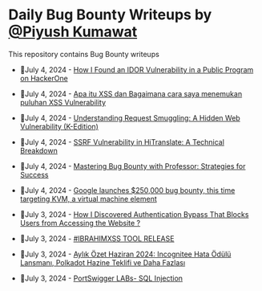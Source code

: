 # Daily Bug Bounty Writeups by [@Piyush Kumawat](https://twitter.com/piyush_supiy) 
This repository contains Bug Bounty writeups

<!-- BLOG-POST-LIST:START -->
 - 💯July 4, 2024 - [How I Found an IDOR Vulnerability in a Public Program on HackerOne](https://medium.com/@muhammadfurqanoffical/how-i-found-an-idor-vulnerability-in-a-public-program-on-hackerone-44c6724b0292?source=rss------bug_bounty-5) 

 - 💯July 4, 2024 - [Apa itu XSS dan Bagaimana cara saya menemukan puluhan XSS Vulnerability](https://hack4funacademy.medium.com/apa-itu-xss-dan-bagaimana-cara-saya-menemukan-puluhan-xss-vulnerability-46fba9491bba?source=rss------bug_bounty-5) 

 - 💯July 4, 2024 - [Understanding Request Smuggling: A Hidden Web Vulnerability &lpar;K-Edition&rpar;](https://medium.com/@friendly_/understanding-request-smuggling-a-hidden-web-vulnerability-k-edition-6ffab38d5aa1?source=rss------bug_bounty-5) 

 - 💯July 4, 2024 - [SSRF Vulnerability in HiTranslate: A Technical Breakdown](https://medium.com/@security.tecno/ssrf-vulnerability-in-hitranslate-a-technical-breakdown-a5f517467a5b?source=rss------bug_bounty-5) 

 - 💯July 4, 2024 - [Mastering Bug Bounty with Professor: Strategies for Success](https://bughuntar.medium.com/mastering-bug-bounty-with-professor-strategies-for-success-436fac3c7e28?source=rss------bug_bounty-5) 

 - 💯July 4, 2024 - [Google launches $250,000 bug bounty, this time targeting KVM, a virtual machine element](https://medium.com/@tothe21century/google-launches-250-000-bug-bounty-this-time-targeting-kvm-a-virtual-machine-element-d73cfbd63243?source=rss------bug_bounty-5) 

 - 💯July 3, 2024 - [How I Discovered Authentication Bypass That Blocks Users from Accessing the Website ?](https://sayedv2.medium.com/how-i-discovered-authentication-bypass-that-blocks-users-from-accessing-the-website-93140fa180ac?source=rss------bug_bounty-5) 

 - 💯July 3, 2024 - [#IBRAHIMXSS TOOL RELEASE](https://ibrahimxss.medium.com/ibrahimxss-tool-release-97ba90fc3419?source=rss------bug_bounty-5) 

 - 💯July 3, 2024 - [Aylık Özet Haziran 2024: Incognitee Hata Ödülü Lansmanı, Polkadot Hazine Teklifi ve Daha Fazlası](https://medium.com/@integriteetr/ayl%C4%B1k-%C3%B6zet-haziran-2024-incognitee-hata-%C3%B6d%C3%BCl%C3%BC-lansman%C4%B1-polkadot-hazine-teklifi-ve-daha-fazlas%C4%B1-22beabdf77aa?source=rss------bug_bounty-5) 

 - 💯July 3, 2024 - [PortSwigger LABs- SQL Injection](https://medium.com/@1dnz/lab-sql-injection-vulnerability-in-where-clause-allowing-retrieval-of-hidden-data-ec0d03f83574?source=rss------bug_bounty-5) 
<!-- BLOG-POST-LIST:END -->
